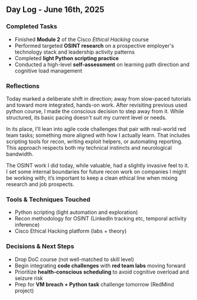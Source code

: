 ## Day Log - June 16th, 2025

### Completed Tasks
- Finished **Module 2** of the Cisco *Ethical Hacking* course
- Performed targeted **OSINT research** on a prospective employer's technology stack and leadership activity patterns
- Completed **light Python scripting practice**
- Conducted a high-level **self-assessment** on learning path direction and cognitive load management

### Reflections
Today marked a deliberate shift in direction; away from slow-paced tutorials and toward more integrated, hands-on work. After revisiting previous used python course, I made the conscious decision to step away from it. While structured, its basic pacing doesn't suit my current level or needs.

In its place, I’ll lean into agile code challenges that pair with real-world red team tasks; something more aligned with how I actually learn. That includes scripting tools for recon, writing exploit helpers, or automating reporting. This approach respects both my technical instincts and neurological bandwidth.

The OSINT work I did today, while valuable, had a slightly invasive feel to it. I set some internal boundaries for future recon work on companies I might be working with; it’s important to keep a clean ethical line when mixing research and job prospects.

###  Tools & Techniques Touched
- Python scripting (light automation and exploration)
- Recon methodology for OSINT (LinkedIn tracking etc, temporal activity inference)
- Cisco Ethical Hacking platform (labs + theory)

### Decisions & Next Steps
- Drop DoC course (not well-matched to skill level)
- Begin integrating **code challenges** with **red team labs** moving forward
- Prioritize **health-conscious scheduling** to avoid cognitive overload and seizure risk
- Prep for **VM breach + Python task** challenge tomorrow (RedMind project)

<!--stackedit_data:
eyJoaXN0b3J5IjpbMTQ5OTc4OTUxNV19
-->